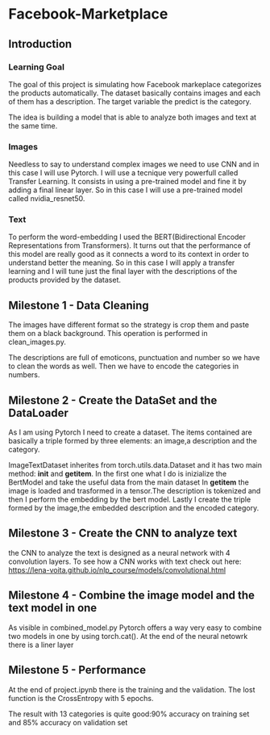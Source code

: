 # Facebook-Marketplace
## Introduction

### Learning Goal
The goal of this project is simulating how Facebook markeplace categorizes the products automatically.
The dataset basically contains images and each of them has a description.
The target variable the predict is the category.

The idea is building a model that is able to analyze both images and text at the same time.

### Images
Needless to say to understand complex images we need to use CNN and in this case I will use Pytorch.
I will use a tecnique very powerfull called Transfer Learning.
It consists in using a pre-trained model and fine it by adding a final linear layer.
So in this case I will use a pre-trained model called nvidia_resnet50.

### Text
To perform the word-embedding I used the BERT(Bidirectional Encoder Representations from Transformers).
It turns out that the performance of this model are really good as it connects a word to its context in order to understand better the meaning.
So in this case I will apply a transfer learning and I will tune just the final layer with the descriptions of the products provided by the dataset.


## Milestone 1 - Data Cleaning
The images have different format so the strategy is crop them and paste them on a black background.
This operation is performed in clean_images.py.

The descriptions are full of emoticons, punctuation and number so we have to clean the words as well.
Then we have to encode the categories in numbers.

## Milestone 2 - Create the DataSet and the DataLoader
As I am using Pytorch I need to create a dataset.
The items contained are basically a triple formed by three elements: an image,a description and the category.

ImageTextDataset inherites from torch.utils.data.Dataset and it has two main method:
__init__ and __getitem__.
In the first one what I do is inizialize the BertModel and take the useful data from the main dataset
In __getitem__ the image is loaded and trasformed in a tensor.The description is tokenized and then I perform the embedding by the bert model.
Lastly I create the triple formed by the image,the embedded description and the encoded category.

## Milestone 3 - Create the CNN to analyze text
the CNN to analyze the text is designed as a neural network with 4 convolution layers.
To see how a CNN works with text check out here: https://lena-voita.github.io/nlp_course/models/convolutional.html

## Milestone 4 - Combine the image model and the text model in one
As visible in combined_model.py Pytorch offers a way very easy to combine two models in one by using torch.cat().
At the end of the neural netowrk there is a liner layer


## Milestone 5 - Performance

At the end of project.ipynb there is the training and the validation.
The lost function is the CrossEntropy with 5 epochs.

The result with 13 categories is quite good:90% accuracy on training set and 85% accuracy on validation set